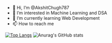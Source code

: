 - 👋 Hi, I’m @AkshitChugh787
- 👀 I’m interested in Machine Learning and DSA
- 🌱 I’m currently learning Web Development
- 📫 How to reach me 

<!---
AkshitChugh787/AkshitChugh787 is a ✨ special ✨ repository because its `README.md` (this file) appears on your GitHub profile.
You can click the Preview link to take a look at your changes.
--->
[![Top Langs](https://github-readme-stats.vercel.app/api/top-langs/?username=AkshitChugh787&layout=compact)](https://github.com/anuraghazra/github-readme-stats)
![Anurag's GitHub stats](https://github-readme-stats.vercel.app/api?username=AkshitChugh787&show_icons=true&theme=radical)

